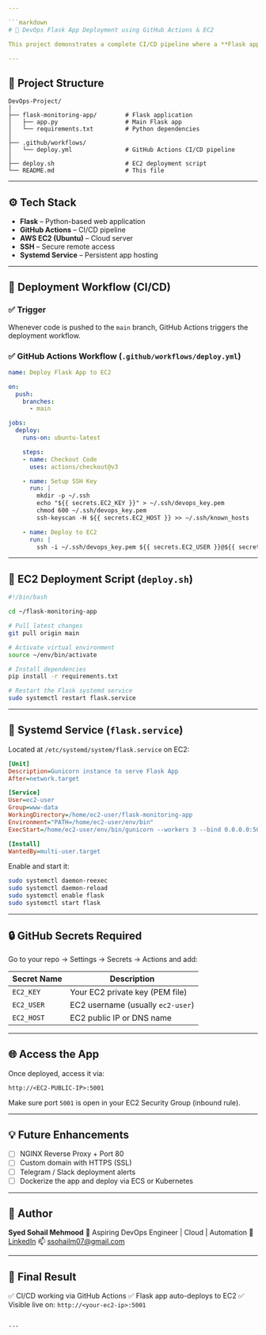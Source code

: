 ```yaml
---

```markdown
# 🚀 DevOps Flask App Deployment using GitHub Actions & EC2

This project demonstrates a complete CI/CD pipeline where a **Flask application** is automatically deployed to an **AWS EC2 instance** using **GitHub Actions** whenever changes are pushed to the `main` branch.

---
```


## 📁 Project Structure

```
DevOps-Project/
│
├── flask-monitoring-app/        # Flask application
│   ├── app.py                   # Main Flask app
│   └── requirements.txt         # Python dependencies
│
├── .github/workflows/
│   └── deploy.yml               # GitHub Actions CI/CD pipeline
│
├── deploy.sh                    # EC2 deployment script
└── README.md                    # This file
```

---

## ⚙️ Tech Stack

- **Flask** – Python-based web application
- **GitHub Actions** – CI/CD pipeline
- **AWS EC2 (Ubuntu)** – Cloud server
- **SSH** – Secure remote access
- **Systemd Service** – Persistent app hosting

---

## 🚀 Deployment Workflow (CI/CD)

### ✅ Trigger

Whenever code is pushed to the `main` branch, GitHub Actions triggers the deployment workflow.

### ✅ GitHub Actions Workflow (`.github/workflows/deploy.yml`)

```yaml
name: Deploy Flask App to EC2

on:
  push:
    branches:
      - main

jobs:
  deploy:
    runs-on: ubuntu-latest

    steps:
    - name: Checkout Code
      uses: actions/checkout@v3

    - name: Setup SSH Key
      run: |
        mkdir -p ~/.ssh
        echo "${{ secrets.EC2_KEY }}" > ~/.ssh/devops_key.pem
        chmod 600 ~/.ssh/devops_key.pem
        ssh-keyscan -H ${{ secrets.EC2_HOST }} >> ~/.ssh/known_hosts

    - name: Deploy to EC2
      run: |
        ssh -i ~/.ssh/devops_key.pem ${{ secrets.EC2_USER }}@${{ secrets.EC2_HOST }} "bash ~/deploy.sh"
````

---

## 📜 EC2 Deployment Script (`deploy.sh`)

```bash
#!/bin/bash

cd ~/flask-monitoring-app

# Pull latest changes
git pull origin main

# Activate virtual environment
source ~/env/bin/activate

# Install dependencies
pip install -r requirements.txt

# Restart the Flask systemd service
sudo systemctl restart flask.service
```

---

## 🧠 Systemd Service (`flask.service`)

Located at `/etc/systemd/system/flask.service` on EC2:

```ini
[Unit]
Description=Gunicorn instance to serve Flask App
After=network.target

[Service]
User=ec2-user
Group=www-data
WorkingDirectory=/home/ec2-user/flask-monitoring-app
Environment="PATH=/home/ec2-user/env/bin"
ExecStart=/home/ec2-user/env/bin/gunicorn --workers 3 --bind 0.0.0.0:5001 app:app

[Install]
WantedBy=multi-user.target
```

Enable and start it:

```bash
sudo systemctl daemon-reexec
sudo systemctl daemon-reload
sudo systemctl enable flask
sudo systemctl start flask
```

---

## 🔒 GitHub Secrets Required

Go to your repo → Settings → Secrets → Actions and add:

| Secret Name | Description                       |
| ----------- | --------------------------------- |
| `EC2_KEY`   | Your EC2 private key (PEM file)   |
| `EC2_USER`  | EC2 username (usually `ec2-user`) |
| `EC2_HOST`  | EC2 public IP or DNS name         |

---

## 🌐 Access the App

Once deployed, access it via:

```
http://<EC2-PUBLIC-IP>:5001
```

Make sure port `5001` is open in your EC2 Security Group (inbound rule).

---

## 💡 Future Enhancements

* [ ] NGINX Reverse Proxy + Port 80
* [ ] Custom domain with HTTPS (SSL)
* [ ] Telegram / Slack deployment alerts
* [ ] Dockerize the app and deploy via ECS or Kubernetes

---

## 🤝 Author

**Syed Sohail Mehmood**
💼 Aspiring DevOps Engineer | Cloud | Automation
🔗 [LinkedIn](https://linkedin.com/in/sohail52)
📫 [ssohailm07@gmail.com](mailto:ssohailm07@gmail.com)

---

## 🏁 Final Result

✅ CI/CD working via GitHub Actions
✅ Flask app auto-deploys to EC2
✅ Visible live on: `http://<your-ec2-ip>:5001`
```

---

